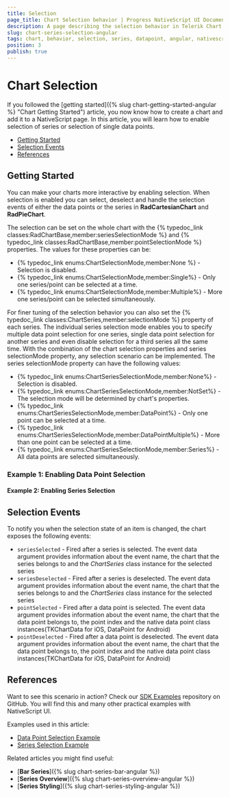 ```yaml
---
title: Selection
page_title: Chart Selection behavior | Progress NativeScript UI Documentation
description: A page describing the selection behavior in Telerik Chart for NativeScript
slug: chart-series-selection-angular
tags: chart, behavior, selection, series, datapoint, angular, nativescript, professional, ui
position: 3
publish: true
---
```


# Chart Selection

If you followed the [getting started]({% slug chart-getting-started-angular %} "Chart Getting Started") article, you now know how to create a chart and add it to a NativeScript page. In this article, you will learn how to enable selection of series or selection of single data points.

* [Getting Started](#getting-started)
* [Selection Events](#selection-events)
* [References](#references)

## Getting Started

You can make your charts more interactive by enabling selection.  When selection is enabled you can select, deselect and handle the selection events of either the data points or the series in **RadCartesianChart** and **RadPieChart**.

The selection can be set on the whole chart with the {% typedoc_link classes:RadChartBase,member:seriesSelectionMode %} and {% typedoc_link classes:RadChartBase,member:pointSelectionMode %} properties. The values for these properties can be:

* {% typedoc_link enums:ChartSelectionMode,member:None %} - Selection is disabled.
* {% typedoc_link enums:ChartSelectionMode,member:Single%} - Only one series/point can be selected at a time.
* {% typedoc_link enums:ChartSelectionMode,member:Multiple%} - More one series/point can be selected simultaneously.

For finer tuning of the selection behavior you can also set the {% typedoc_link classes:ChartSeries,member:selectionMode %} property of each series. The individual series selection mode enables you to specify multiple data point selection for one series, single data point selection for another series and even disable selection for a third series all the same time. With the combination of the chart selection properties and series selectionMode property, any selection scenario can be implemented. The series selectionMode property can have the following values:

* {% typedoc_link enums:ChartSeriesSelectionMode,member:None%} - Selection is disabled.
* {% typedoc_link enums:ChartSeriesSelectionMode,member:NotSet%} - The selection mode will be determined by chart's properties.
* {% typedoc_link enums:ChartSeriesSelectionMode,member:DataPoint%} -  Only one point can be selected at a time.
* {% typedoc_link enums:ChartSeriesSelectionMode,member:DataPointMultiple%} - More than one point can be selected at a time.
* {% typedoc_link enums:ChartSeriesSelectionMode,member:Series%} - All data points are selected simultaneously.

### Example 1: Enabling Data Point Selection

<snippet id='angular-datapoint-selection'/>

#### Example 2: Enabling Series Selection

<snippet id='chart-angular-series-selection'/>

## Selection Events

To notify you when the selection state of an item is changed, the chart exposes the following events:

* `seriesSelected` - Fired after a series is selected. The event data argument provides information about the event name, the chart that the series belongs to and the *ChartSeries* class instance for the selected series
* `seriesDeselected` - Fired after a series is deselected. The event data argument provides information about the event name, the chart that the series belongs to and the *ChartSeries* class instance for the selected series
* `pointSelected` - Fired after a data point is selected. The event data argument provides information about the event name, the chart that the data point belongs to, the point index and the native data point class instances(TKChartData for iOS, DataPoint for Android)
* `pointDeselected` - Fired after a data point is deselected. The event data argument provides information about the event name, the chart that the data point belongs to, the point index and the native data point class instances(TKChartData for iOS, DataPoint for Android)

## References

Want to see this scenario in action?
Check our [SDK Examples](https://github.com/NativeScript/nativescript-ui-samples-angular) repository on GitHub. You will find this and many other practical examples with NativeScript UI.

Examples used in this article:

* [Data Point Selection Example](https://github.com/NativeScript/nativescript-ui-samples-angular/tree/master/chart/app/examples/behaviors)
* [Series Selection Example](https://github.com/NativeScript/nativescript-ui-samples-angular/tree/master/chart/app/examples/behaviors)

Related articles you might find useful:

* [**Bar Series**]({% slug chart-series-bar-angular %})
* [**Series Overview**]({% slug chart-series-overview-angular %})
* [**Series Styling**]({% slug chart-series-styling-angular %})
